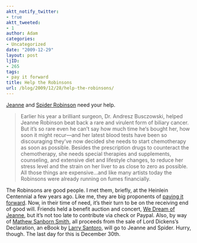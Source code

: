 ```yaml
---
aktt_notify_twitter:
- true
aktt_tweeted:
- 1
author: Adam
categories:
- Uncategorized
date: "2009-12-29"
layout: post
ljID:
- 265
tags:
- pay it forward
title: Help the Robinsons
url: /blog/2009/12/28/help-the-robinsons/
---
```

[Jeanne](1) and [Spider Robinson](2) need your help.

> Earlier his year a brilliant surgeon, Dr. Andresz Busczowski, helped Jeanne Robinson beat back a rare and virulent form of biliary cancer. But it’s so rare even he can’t say how much time he‘s bought her, how soon it might recur—and her latest blood tests have been so discouraging they’ve now decided she needs to start chemotherapy as soon as possible. Besides the prescription drugs to counteract the chemotherapy, she needs special therapies and supplements, counseling, and extensive diet and lifestyle changes, to reduce her stress level and the strain on her liver to as close to zero as possible. All those things are expensive&#8230;and like many artists today the Robinsons were already running on fumes financially.

The Robinsons are good people. I met them, briefly, at the Heinlein Centennial a few years ago. Like me, they are big proponents of [paying it forward](3). Now, in their time of need, it&#8217;s their turn to be on the receiving end of good will. Friends held a benefit auction and concert, [We Dream of Jeanne](4), but it&#8217;s not too late to contribute via check or Paypal. Also, by way of [Mathew Sanborn Smith](5), all proceeds from the sale of Lord Dickens’s Declaration, an eBook by [Larry Santoro](6), will go to Jeanne and Spider. Hurry, though. The last day for this is December 30th.

 [1]: http://www.spiderrobinson.com/jeanne.html
 [2]: http://www.spiderrobinson.com/index2.html
 [3]: http://en.wikipedia.org/wiki/Pay_it_forward
 [4]: http://wedreamforjeanne.blogspot.com/
 [5]: http://theonethousand.blogspot.com/2009/12/dec-30th-blog-rally-for-robinsons.html
 [6]: http://blufftoninthedriftless.blogspot.com/
